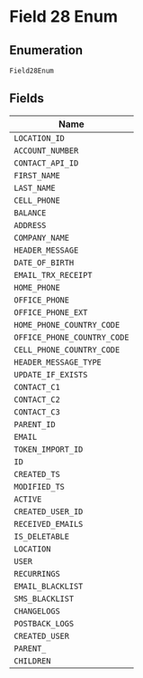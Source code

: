 
# Field 28 Enum

## Enumeration

`Field28Enum`

## Fields

| Name |
|  --- |
| `LOCATION_ID` |
| `ACCOUNT_NUMBER` |
| `CONTACT_API_ID` |
| `FIRST_NAME` |
| `LAST_NAME` |
| `CELL_PHONE` |
| `BALANCE` |
| `ADDRESS` |
| `COMPANY_NAME` |
| `HEADER_MESSAGE` |
| `DATE_OF_BIRTH` |
| `EMAIL_TRX_RECEIPT` |
| `HOME_PHONE` |
| `OFFICE_PHONE` |
| `OFFICE_PHONE_EXT` |
| `HOME_PHONE_COUNTRY_CODE` |
| `OFFICE_PHONE_COUNTRY_CODE` |
| `CELL_PHONE_COUNTRY_CODE` |
| `HEADER_MESSAGE_TYPE` |
| `UPDATE_IF_EXISTS` |
| `CONTACT_C1` |
| `CONTACT_C2` |
| `CONTACT_C3` |
| `PARENT_ID` |
| `EMAIL` |
| `TOKEN_IMPORT_ID` |
| `ID` |
| `CREATED_TS` |
| `MODIFIED_TS` |
| `ACTIVE` |
| `CREATED_USER_ID` |
| `RECEIVED_EMAILS` |
| `IS_DELETABLE` |
| `LOCATION` |
| `USER` |
| `RECURRINGS` |
| `EMAIL_BLACKLIST` |
| `SMS_BLACKLIST` |
| `CHANGELOGS` |
| `POSTBACK_LOGS` |
| `CREATED_USER` |
| `PARENT_` |
| `CHILDREN` |

